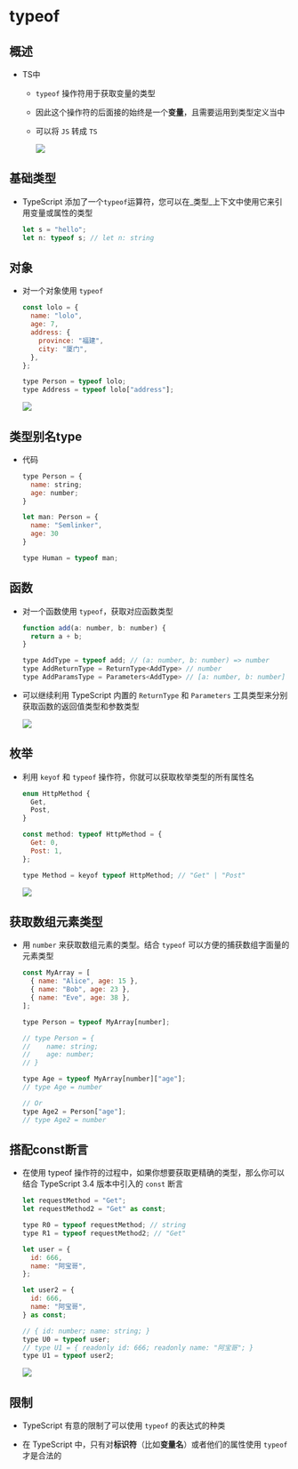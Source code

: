# typeof

## 概述

+ TS中

  + `typeof` 操作符用于获取变量的类型

  + 因此这个操作符的后面接的始终是一个**变量**，且需要运用到类型定义当中

  + 可以将 `JS` 转成 `TS`

    ![](image/image_p5Tywr7-oi.png)

## 基础类型

+ TypeScript 添加了一个`typeof`运算符，您可以在\_类型\_上下文中使用它来引用变量或属性的类型

  ```js
  let s = "hello";
  let n: typeof s; // let n: string
  ```

## 对象

+ 对一个对象使用 `typeof`

  ```js
  const lolo = {
    name: "lolo",
    age: 7,
    address: {
      province: "福建",
      city: "厦门",
    },
  };

  type Person = typeof lolo;
  type Address = typeof lolo["address"];

  ```

  ![](image/image_k2abfYmhu0.png)

## 类型别名type

+ 代码

  ```js
  type Person = {
    name: string;
    age: number;
  }

  let man: Person = {
    name: "Semlinker",
    age: 30
  }

  type Human = typeof man;
  ```

## 函数

+ 对一个函数使用 `typeof`，获取对应函数类型

  ```js
  function add(a: number, b: number) {
    return a + b;
  }

  type AddType = typeof add; // (a: number, b: number) => number
  type AddReturnType = ReturnType<AddType> // number
  type AddParamsType = Parameters<AddType> // [a: number, b: number]
  ```

+ 可以继续利用 TypeScript 内置的 `ReturnType` 和 `Parameters` 工具类型来分别获取函数的返回值类型和参数类型

  ![](image/image_CEk5DfFn6W.png)

## 枚举

+ 利用 `keyof` 和 `typeof` 操作符，你就可以获取枚举类型的所有属性名

  ```js
  enum HttpMethod {
    Get,
    Post,
  }

  const method: typeof HttpMethod = {
    Get: 0,
    Post: 1,
  };

  type Method = keyof typeof HttpMethod; // "Get" | "Post"
  ```

  ![](image/image_46937I9RVa.png)

## 获取数组元素类型

+ 用 `number` 来获取数组元素的类型。结合 `typeof` 可以方便的捕获数组字面量的元素类型

  ```js
  const MyArray = [
    { name: "Alice", age: 15 },
    { name: "Bob", age: 23 },
    { name: "Eve", age: 38 },
  ];

  type Person = typeof MyArray[number];

  // type Person = {
  //    name: string;
  //    age: number;
  // }

  type Age = typeof MyArray[number]["age"];
  // type Age = number

  // Or
  type Age2 = Person["age"];
  // type Age2 = number
  ```

## 搭配const断言

+ 在使用 typeof 操作符的过程中，如果你想要获取更精确的类型，那么你可以结合 TypeScript 3.4 版本中引入的 `const` 断言

  ```js
  let requestMethod = "Get";
  let requestMethod2 = "Get" as const;

  type R0 = typeof requestMethod; // string
  type R1 = typeof requestMethod2; // "Get"
  ```

  ```js
  let user = {
    id: 666,
    name: "阿宝哥",
  };

  let user2 = {
    id: 666,
    name: "阿宝哥",
  } as const;

  // { id: number; name: string; }
  type U0 = typeof user;
  // type U1 = { readonly id: 666; readonly name: "阿宝哥"; }
  type U1 = typeof user2;
  ```

  ![](image/image_SoC6sf4Dck.png)

## 限制

+ TypeScript 有意的限制了可以使用 `typeof` 的表达式的种类

+ 在 TypeScript 中，只有对**标识符**（比如**变量名**）或者他们的属性使用 `typeof` 才是合法的
